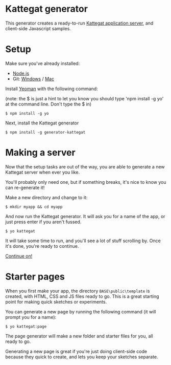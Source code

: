 # Kattegat generator

This generator creates a ready-to-run [Kattegat application server](https://github.com/ClintH/kattegat), and client-side Javascript samples.

# Setup

Make sure you've already installed:
* [Node.js](http://nodejs.org/download/)
* Git: [Windows](https://code.google.com/p/msysgit/downloads/list?q=full+installer+official+git) / [Mac](http://git-scm.com/download/mac)

Install [Yeoman](http://yeoman.io) with the following command:

(note: the $ is just a hint to let you know you should type 'npm install -g yo' at the command line. Don't type the $ in)

```
$ npm install -g yo
```


Next, install the Kattegat generator

```
$ npm install -g generator-kattegat
```

# Making a server

Now that the setup tasks are out of the way, you are able to generate a new Kattegat server when ever you like.

You'll probably only need one, but if something breaks, it's nice to know you can re-generate it!

Make a new directory and change to it:

```
$ mkdir myapp && cd myapp
```

And now run the Kattegat generator. It will ask you for a name of the app, or just press enter if you aren't fussed.

```
$ yo kattegat
```

It will take some time to run, and you'll see a lot of stuff scrolling by. Once it's done, you're ready to continue.

[Continue on!](https://github.com/ClintH/kattegat)

# Starter pages

When you first make your app, the directory `BASE\public\template` is created, with HTML, CSS and JS files ready to go. This is a great starting point for making quick sketches or experiments.

You can generate a new page by running the following command (it will prompt you for a name):

````
$ yo kattegat:page
`````

The page generator will make a new folder and starter files for you, all ready to go.

Generating a new page is great if you're just doing client-side code because they quick to create, and lets you keep your sketches separate.